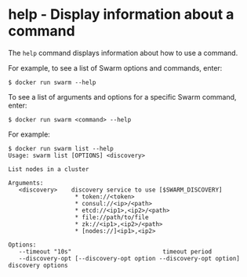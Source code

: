 <!--[metadata]>
+++
title = "help"
description = "Get help for Swarm commands."
keywords = ["swarm, help"]
[menu.main]
identifier="swarm.help"
parent="smn_swarm_subcmds"
+++
<![end-metadata]-->

# help - Display information about a command

The `help` command displays information about how to use a command.

For example, to see a list of Swarm options and commands, enter:

    $ docker run swarm --help

To see a list of arguments and options for a specific Swarm command, enter:

    $ docker run swarm <command> --help

For example:

    $ docker run swarm list --help
    Usage: swarm list [OPTIONS] <discovery>

    List nodes in a cluster

    Arguments:
       <discovery>    discovery service to use [$SWARM_DISCOVERY]
                       * token://<token>
                       * consul://<ip>/<path>
                       * etcd://<ip1>,<ip2>/<path>
                       * file://path/to/file
                       * zk://<ip1>,<ip2>/<path>
                       * [nodes://]<ip1>,<ip2>

    Options:
       --timeout "10s"							timeout period
       --discovery-opt [--discovery-opt option --discovery-opt option]	discovery options
